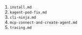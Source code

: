 1. `install.md`
2. `kagent-pod-fix.md`
3. `cli-ninja.md`
4. `mcp-connect-and-create-agent.md`
5. `tracing.md`